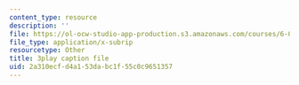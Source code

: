 ```yaml
---
content_type: resource
description: ''
file: https://ol-ocw-studio-app-production.s3.amazonaws.com/courses/6-0001-introduction-to-computer-science-and-programming-in-python-fall-2016/2a310ecfd4a153dabc1f55c0c9651357_lniF6ys2CIk.vtt
file_type: application/x-subrip
resourcetype: Other
title: 3play caption file
uid: 2a310ecf-d4a1-53da-bc1f-55c0c9651357
---
```

